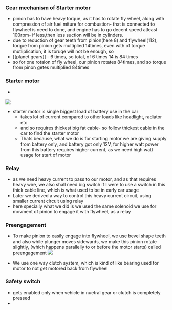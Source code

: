 ### Gear mechanism of Starter motor  
- pinion has to have heavy torque, as it has to rotate  fly wheel, along with compression of air fuel miture for combustion- that is connected to flywheel is need to done, and engine has to go decent speed atleast 100rpm- if less,then less suction will be in cylinders.
- due to reduction of gear teeth from pinion(here 8) and flywheel(112), torque from pinion gets multiplied 14times, even with  of torque mutliplication, it is toruqe will not be enough, so
- [[planet gears]] - 6 times, so total, of 6 times 14 is 84 times
- so for one rotaion of fly wheel, our pinion rotates 84times, and so torque from pinon getes multiplied 84times

### Starter motor
- 
![](https://i.imgur.com/Uh0MtV1.png)



- starter motor is single biggest load of battery use in the car
	- takes lot of current compared to other loads like headlight, radiator etc
	- and so requires thickest big fat cable- so follow thickest cable in the car to find the starter motor
	- Thats because, what we do is for starting motor we are giving supply from battery only, and battery got only 12V, for higher watt power from this battery requires higher current, as we need high watt usage for start of motor


### Relay
- as we need heavy current to pass to our motor, and as that requires heavy wire, we also shall need big switch if I were to use a switch in this thick cable line, which is what used to be in early car usage
- Later we derived a way to control this heavy current circuit, using smaller current circuit using relay
- here specially what we did is we used the same solenoid we use for movment of pinion to engage it with flywheel, as a relay


### Preengagement
- To make pinion to easily engage into flywheel, we use bevel shape teeth and also while plunger moves sidewards, we make this pinion rotate slightly, (which happens parallelly to or before the motor starts) called preengagement
![](https://i.imgur.com/nyBv0O1.png)

- We use one way clutch system, which is kind of like bearing used for motor to not get motored back from flywheel
### Safety switch
- gets enabled only when vehicle in nuetral gear or clutch is completely pressed
- 